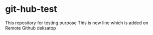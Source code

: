 # git-hub-test
This repository for testing purpose
This is new line which is added on Remote Github deksatop
